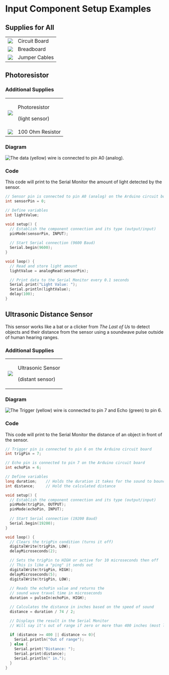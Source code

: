 # Input Component Setup Examples

## Supplies for All

|                                               |               |
| --------------------------------------------- | ------------- |
| ![](<../../.gitbook/assets/image (287).png>)  | Circuit Board |
| ![](<../../.gitbook/assets/image (288).png>)  | Breadboard    |
| ![](<../../.gitbook/assets/image (290).png>)  | Jumper Cables |

## Photoresistor

### Additional Supplies

|                                               |                                           |
| --------------------------------------------- | ----------------------------------------- |
| ![](<../../.gitbook/assets/image (301).png>)  | <p>Photoresistor</p><p>(light sensor)</p> |
| ![](<../../.gitbook/assets/image (293).png>)  | 100 Ohm Resistor                          |

### Diagram

![The data (yellow) wire is connected to pin A0 (analog).](<../../.gitbook/assets/image (302).png>)

### Code

This code will print to the Serial Monitor the amount of light detected by the sensor. 

```cpp
// Sensor pin is connected to pin A0 (analog) on the Arduino circuit board
int sensorPin = 0;

// Define variables
int lightValue;

void setup() {
  // Establish the component connection and its type (output/input)
  pinMode(sensorPin, INPUT);
  
  // Start Serial connection (9600 Baud)
  Serial.begin(9600);
}

void loop() {
  // Read and store light amount
  lightValue = analogRead(sensorPin);

  // Print data to the Serial Monitor every 0.1 seconds
  Serial.print("Light Value: ");
  Serial.println(lightValue);
  delay(100);
}
```

## Ultrasonic Distance Sensor

This sensor works like a bat or a clicker from _The Last of Us_ to detect objects and their distance from the sensor using a soundwave pulse outside of human hearing ranges.

### Additional Supplies

|                                               |                                                 |
| --------------------------------------------- | ----------------------------------------------- |
| ![](<../../.gitbook/assets/image (303).png>)  | <p>Ultrasonic Sensor</p><p>(distant sensor)</p> |

### Diagram

![The Trigger (yellow) wire is connected to pin 7 and Echo (green) to pin 6.](<../../.gitbook/assets/image (284).png>)

### Code

This code will print to the Serial Monitor the distance of an object in front of the sensor. 

```cpp
// Trigger pin is connected to pin 6 on the Arduino circuit board
int trigPin = 7;

// Echo pin is connected to pin 7 on the Arduino circuit board
int echoPin = 6;

// Define variables
long duration;    // Holds the duration it takes for the sound to bounce back
int distance;     // Hold the calculated distance

void setup() {
  // Establish the component connection and its type (output/input)
  pinMode(trigPin, OUTPUT);
  pinMode(echoPin, INPUT);
  
  // Start Serial connection (19200 Baud)
  Serial.begin(19200);
}

void loop() {
  // Clears the trigPin condition (turns it off)
  digitalWrite(trigPin, LOW);
  delayMicroseconds(2);

  // Sets the trigPin to HIGH or active for 10 microseconds then off
  // This is like a "ping" it sends out
  digitalWrite(trigPin, HIGH);
  delayMicroseconds(5);
  digitalWrite(trigPin, LOW);
  
  // Reads the echoPin value and returns the 
  // sound wave travel time in microseconds
  duration = pulseIn(echoPin, HIGH);

  // Calculates the distance in inches based on the speed of sound
  distance = duration / 74 / 2;

  // Displays the result in the Serial Monitor
  // Will say it's out of range if zero or more than 400 inches (most likely an error)
  
  if (distance >= 400 || distance <= 0){
    Serial.println("Out of range");
  } else {
    Serial.print("Distance: ");
    Serial.print(distance);
    Serial.println(" in.");
  }
}
```
